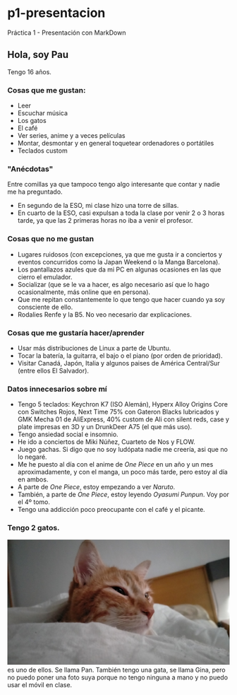 # p1-presentacion
Práctica 1 - Presentación con MarkDown

## Hola, soy Pau
Tengo 16 años.

### Cosas que me gustan:
- Leer
- Escuchar música
- Los gatos
- El café
- Ver series, anime y a veces películas
- Montar, desmontar y en general toquetear ordenadores o portátiles
- Teclados custom

### "Anécdotas"
Entre comillas ya que tampoco tengo algo interesante que contar y nadie me ha preguntado.

- En segundo de la ESO, mi clase hizo una torre de sillas.
- En cuarto de la ESO, casi expulsan a toda la clase por venir 2 o 3 horas tarde, ya que las 2 primeras horas no iba a venir el profesor.

### Cosas que no me gustan
- Lugares ruidosos (con excepciones, ya que me gusta ir a conciertos y eventos concurridos como la Japan Weekend o la Manga Barcelona).
- Los pantallazos azules que da mi PC en algunas ocasiones en las que cierro el emulador.
- Socializar (que se le va a hacer, es algo necesario así que lo hago ocasionalmente, más online que en persona).
- Que me repitan constantemente lo que tengo que hacer cuando ya soy consciente de ello.
- Rodalies Renfe y la B5. No veo necesario dar explicaciones.

### Cosas que me gustaría hacer/aprender
- Usar más distribuciones de Linux a parte de Ubuntu.
- Tocar la batería, la guitarra, el bajo o el piano (por orden de prioridad).
- Visitar Canadá, Japón, Italia y algunos paises de América Central/Sur (entre ellos El Salvador).

### Datos innecesarios sobre mí
- Tengo 5 teclados: Keychron K7 (ISO Alemán), Hyperx Alloy Origins Core con Switches Rojos, Next Time 75% con Gateron Blacks lubricados y GMK Mecha 01 de AliExpress, 40% custom de Ali con silent reds, case y plate impresas en 3D y un DrunkDeer A75 (el que más uso).
- Tengo ansiedad social e insomnio.
- He ido a conciertos de Miki Núñez, Cuarteto de Nos y FLOW.
- Juego gachas. Si digo que no soy ludópata nadie me creería, asi que no lo negaré.
- Me he puesto al día con el anime de *One Piece* en un año y un mes aproximadamente, y con el manga, un poco más tarde, pero estoy al día en ambos.
- A parte de *One Piece*, estoy empezando a ver *Naruto*.
- También, a parte de *One Piece*, estoy leyendo *Oyasumi Punpun*. Voy por el 4º tomo.
- Tengo una addicción poco preocupante con el café y el picante.

### Tengo 2 gatos. 
![**Este**](IMG20230216084848.jpg) es uno de ellos. Se llama Pan.
También tengo una gata, se llama Gina, pero no puedo poner una foto suya porque no tengo ninguna a mano y no puedo usar el móvil en clase.
